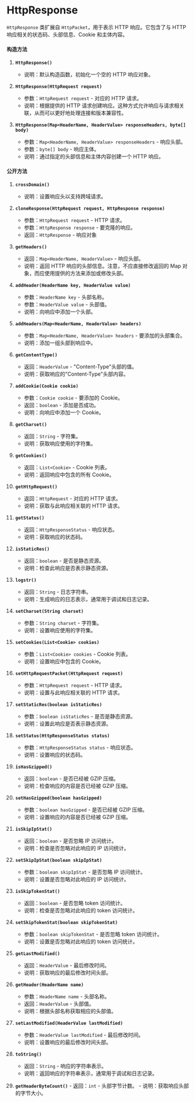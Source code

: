 # HttpResponse

`HttpResponse` 类扩展自 `HttpPacket`，用于表示 HTTP 响应。它包含了与 HTTP 响应相关的状态码、头部信息、Cookie 和主体内容。

#### 构造方法

1. **`HttpResponse()`**

   - 说明：默认构造函数，初始化一个空的 HTTP 响应对象。

2. **`HttpResponse(HttpRequest request)`**

   - 参数：`HttpRequest request` - 对应的 HTTP 请求。
   - 说明：根据提供的 HTTP 请求创建响应。这种方式允许响应与请求相关联，从而可以更好地处理连接和版本兼容性。

3. **`HttpResponse(Map<HeaderName, HeaderValue> responseHeaders, byte[] body)`**
   - 参数：`Map<HeaderName, HeaderValue> responseHeaders` - 响应头部。
   - 参数：`byte[] body` - 响应主体。
   - 说明：通过指定的头部信息和主体内容创建一个 HTTP 响应。

#### 公开方法

1. **`crossDomain()`**

   - 说明：设置响应头以支持跨域请求。

2. **`cloneResponse(HttpRequest request, HttpResponse response)`**

   - 参数：`HttpRequest request` - HTTP 请求。
   - 参数：`HttpResponse response` - 要克隆的响应。
   - 返回：`HttpResponse` - 响应对象

3. **`getHeaders()`**

   - 返回：`Map<HeaderName, HeaderValue>` - 响应头部。
   - 说明：返回 HTTP 响应的头部信息。注意，不应直接修改返回的 Map 对象，而应使用提供的方法来添加或修改头部。

4. **`addHeader(HeaderName key, HeaderValue value)`**

   - 参数：`HeaderName key` - 头部名称。
   - 参数：`HeaderValue value` - 头部值。
   - 说明：向响应中添加一个头部。

5. **`addHeaders(Map<HeaderName, HeaderValue> headers)`**

   - 参数：`Map<HeaderName, HeaderValue> headers` - 要添加的头部集合。
   - 说明：添加一组头部到响应中。

6. **`getContentType()`**

   - 返回：`HeaderValue` - "Content-Type"头部的值。
   - 说明：获取响应的"Content-Type"头部内容。

7. **`addCookie(Cookie cookie)`**

   - 参数：`Cookie cookie` - 要添加的 Cookie。
   - 返回：`boolean` - 添加是否成功。
   - 说明：向响应中添加一个 Cookie。

8. **`getCharset()`**

   - 返回：`String` - 字符集。
   - 说明：获取响应使用的字符集。

9. **`getCookies()`**

   - 返回：`List<Cookie>` - Cookie 列表。
   - 说明：返回响应中包含的所有 Cookie。

10. **`getHttpRequest()`**

    - 返回：`HttpRequest` - 对应的 HTTP 请求。
    - 说明：获取与此响应相关联的 HTTP 请求。

11. **`getStatus()`**

    - 返回：`HttpResponseStatus` - 响应状态。
    - 说明：获取响应的状态码。

12. **`isStaticRes()`**

    - 返回：`boolean` - 是否是静态资源。
    - 说明：检查此响应是否表示静态资源。

13. **`logstr()`**

    - 返回：`String` - 日志字符串。
    - 说明：生成响应的日志表示，通常用于调试和日志记录。

14. **`setCharset(String charset)`**

    - 参数：`String charset` - 字符集。
    - 说明：设置响应使用的字符集。

15. **`setCookies(List<Cookie> cookies)`**

    - 参数：`List<Cookie> cookies` - Cookie 列表。
    - 说明：设置响应中包含的 Cookie。

16. **`setHttpRequestPacket(HttpRequest request)`**

    - 参数：`HttpRequest request` - HTTP 请求。
    - 说明：设置与此响应相关联的 HTTP 请求。

17. **`setStaticRes(boolean isStaticRes)`**

    - 参数：`boolean isStaticRes` - 是否是静态资源。
    - 说明：设置此响应是否表示静态资源。

18. **`setStatus(HttpResponseStatus status)`**

    - 参数：`HttpResponseStatus status` - 响应状态。
    - 说明：设置响应的状态码。

19. **`isHasGzipped()`**

    - 返回：`boolean` - 是否已经被 GZIP 压缩。
    - 说明：检查响应的内容是否已经被 GZIP 压缩。

20. **`setHasGzipped(boolean hasGzipped)`**

    - 参数：`boolean hasGzipped` - 是否已经被 GZIP 压缩。
    - 说明：设置响应的内容是否已经被 GZIP 压缩。

21. **`isSkipIpStat()`**

    - 返回：`boolean` - 是否忽略 IP 访问统计。
    - 说明：检查是否忽略对此响应的 IP 访问统计。

22. **`setSkipIpStat(boolean skipIpStat)`**

    - 参数：`boolean skipIpStat` - 是否忽略 IP 访问统计。
    - 说明：设置是否忽略对此响应的 IP 访问统计。

23. **`isSkipTokenStat()`**

    - 返回：`boolean` - 是否忽略 token 访问统计。
    - 说明：检查是否忽略对此响应的 token 访问统计。

24. **`setSkipTokenStat(boolean skipTokenStat)`**

    - 参数：`boolean skipTokenStat` - 是否忽略 token 访问统计。
    - 说明：设置是否忽略对此响应的 token 访问统计。

25. **`getLastModified()`**

    - 返回：`HeaderValue` - 最后修改时间。
    - 说明：获取响应的最后修改时间头部。

26. **`getHeader(HeaderName name)`**

    - 参数：`HeaderName name` - 头部名称。
    - 返回：`HeaderValue` - 头部值。
    - 说明：根据头部名称获取相应的头部值。

27. **`setLastModified(HeaderValue lastModified)`**

    - 参数：`HeaderValue lastModified` - 最后修改时间。
    - 说明：设置响应的最后修改时间头部。

28. **`toString()`**

    - 返回：`String` - 响应的字符串表示。
    - 说明：返回响应的字符串表示，通常用于调试和日志记录。

29. **`getHeaderByteCount()`** - 返回：`int` - 头部字节计数。 - 说明：获取响应头部的字节大小。
